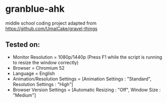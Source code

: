 # granblue-ahk

middle school coding project adapted from https://github.com/UmaiCake/gravel-things

## Tested on:
* Monitor Resolution = 1080p/1440p (Press F1 while the script is running to resize the window correctly)
* Browser = Chromium 52
* Language = English
* Animation/Resolution Settings = [Animation Settings : "Standard", Resolution Settings : "High"]
* Browser Version Settings = [Automatic Resizing : "Off", Window Size : "Medium"]